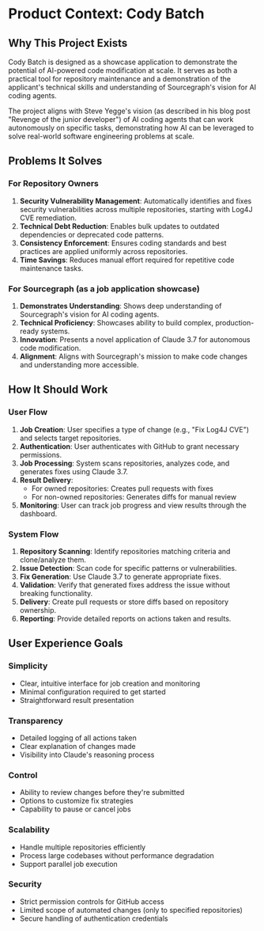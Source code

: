 # Product Context: Cody Batch

## Why This Project Exists
Cody Batch is designed as a showcase application to demonstrate the potential of AI-powered code modification at scale. It serves as both a practical tool for repository maintenance and a demonstration of the applicant's technical skills and understanding of Sourcegraph's vision for AI coding agents.

The project aligns with Steve Yegge's vision (as described in his blog post "Revenge of the junior developer") of AI coding agents that can work autonomously on specific tasks, demonstrating how AI can be leveraged to solve real-world software engineering problems at scale.

## Problems It Solves

### For Repository Owners
1. **Security Vulnerability Management**: Automatically identifies and fixes security vulnerabilities across multiple repositories, starting with Log4J CVE remediation.
2. **Technical Debt Reduction**: Enables bulk updates to outdated dependencies or deprecated code patterns.
3. **Consistency Enforcement**: Ensures coding standards and best practices are applied uniformly across repositories.
4. **Time Savings**: Reduces manual effort required for repetitive code maintenance tasks.

### For Sourcegraph (as a job application showcase)
1. **Demonstrates Understanding**: Shows deep understanding of Sourcegraph's vision for AI coding agents.
2. **Technical Proficiency**: Showcases ability to build complex, production-ready systems.
3. **Innovation**: Presents a novel application of Claude 3.7 for autonomous code modification.
4. **Alignment**: Aligns with Sourcegraph's mission to make code changes and understanding more accessible.

## How It Should Work

### User Flow
1. **Job Creation**: User specifies a type of change (e.g., "Fix Log4J CVE") and selects target repositories.
2. **Authentication**: User authenticates with GitHub to grant necessary permissions.
3. **Job Processing**: System scans repositories, analyzes code, and generates fixes using Claude 3.7.
4. **Result Delivery**: 
   - For owned repositories: Creates pull requests with fixes
   - For non-owned repositories: Generates diffs for manual review
5. **Monitoring**: User can track job progress and view results through the dashboard.

### System Flow
1. **Repository Scanning**: Identify repositories matching criteria and clone/analyze them.
2. **Issue Detection**: Scan code for specific patterns or vulnerabilities.
3. **Fix Generation**: Use Claude 3.7 to generate appropriate fixes.
4. **Validation**: Verify that generated fixes address the issue without breaking functionality.
5. **Delivery**: Create pull requests or store diffs based on repository ownership.
6. **Reporting**: Provide detailed reports on actions taken and results.

## User Experience Goals

### Simplicity
- Clear, intuitive interface for job creation and monitoring
- Minimal configuration required to get started
- Straightforward result presentation

### Transparency
- Detailed logging of all actions taken
- Clear explanation of changes made
- Visibility into Claude's reasoning process

### Control
- Ability to review changes before they're submitted
- Options to customize fix strategies
- Capability to pause or cancel jobs

### Scalability
- Handle multiple repositories efficiently
- Process large codebases without performance degradation
- Support parallel job execution

### Security
- Strict permission controls for GitHub access
- Limited scope of automated changes (only to specified repositories)
- Secure handling of authentication credentials